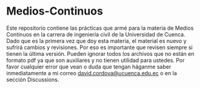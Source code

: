 # Medios-Continuos
Este repositorio contiene las prácticas que armé para la materia de Medios Continuos en la carrera de ingeniería civil de la Universidad de Cuenca.
Dado que es la primera vez que doy esta materia, el material es nuevo y sufrirá cambios y revisiones. Por eso es importante que revisen siempre  si tienen la última versión.
Pueden ignorar todos los archivos que no están en formato pdf ya que son auxiliares y no tienen utilidad para ustedes.
Por favor cualquier error que vean o duda que tengan háganme saber inmediatamente a mi correo david.cordova@ucuenca.edu.ec o en la sección Discussions.
